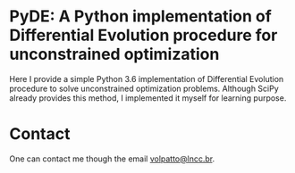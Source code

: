 # PyDE: A Python implementation of Differential Evolution procedure for unconstrained optimization

Here I provide a simple Python 3.6 implementation of Differential Evolution procedure to solve unconstrained optimization problems.
Although SciPy already provides this method, I implemented it myself for learning purpose.

# Contact

One can contact me though the email <volpatto@lncc.br>.
